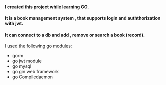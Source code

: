 #### I created this project while learning GO.


#### It is a  book management system , that supports login and auththorization with jwt. </p>

#### It can connect to a db and add , remove or search a book (record).



I used the following go modules:

- gorm
- go jwt module
- go mysql
- go gin web framework
- go Compiledaemon